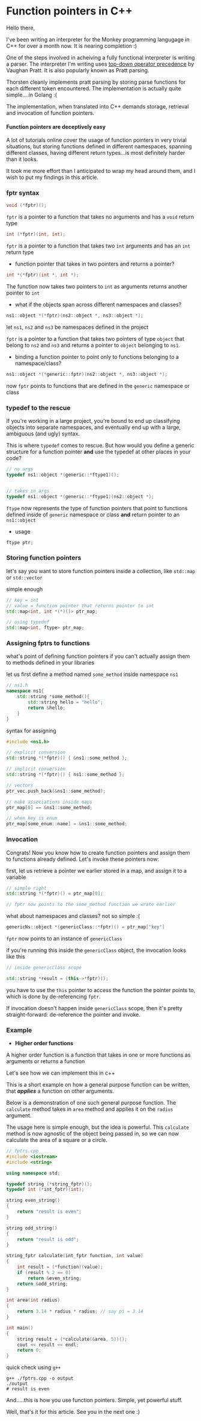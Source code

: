 # Function pointers in C++

Hello there,

I've been writing an interpreter for the Monkey programming langugage in C++ for over a month now. It is nearing completion :)

One of the steps involved in acheiving a fully functional interpreter is writing a parser. The interpreter I'm writing uses [top-down operator precedence](https://tdop.github.io/) by Vaughan Pratt. It is also popularly known as Pratt parsing.

Thorsten cleanly implements pratt parsing by storing parse functions for each different token encountered. The implementation is actually quite simple....in Golang :(

The implementation, when translated into C++ demands storage, retrieval and invocation of function pointers.

#### Function pointers are deceptively easy

A lot of tutorials online cover the usage of function pointers in very trivial situations, but storing functions defined in different namespaces, spanning different classes, having different return types...is most definitely harder than it looks.

It took me more effort than I anticipated to wrap my head around them, and I wish to put my findings in this article.

### fptr syntax

```c++
void (*fptr)();
```

`fptr` is a pointer to a function that takes no arguments and has a `void` return type

```c++
int (*fptr)(int, int);
```

`fptr` is a pointer to a function that takes two `int` arguments and has an `int` return type

- function pointer that takes in two pointers and returns a pointer?

```c++
int *(*fptr)(int *, int *);
```

The function now takes two pointers to `int` as arguments returns another pointer to `int`

- what if the objects span across different namespaces and classes?

```c++
ns1::object *(*fptr)(ns2::object *, ns3::object *);
```

let `ns1`, `ns2` and `ns3` be namespaces defined in the project

`fptr` is a pointer to a function that takes two pointers of type `object` that belong to `ns2` and `ns3` and returns a pointer to `object` belonging to `ns1`.

- binding a function pointer to point only to functions belonging to a namespace/class?

```c++
ns1::object *(*generic::fptr)(ns2::object *, ns3::object *);
```

now `fptr` points to functions that are defined in the `generic` namespace or class

### typedef to the rescue

If you're working in a large project, you're bound to end up classifying objects into separate namespaces, and eventually end up with a large, ambiguous (and ugly) syntax.

This is where `typedef` comes to rescue. But how would you define a generic structure for a function pointer **and** use the typedef at other places in your code?

```c++
// no args
typedef ns1::object *(generic::*ftype1)();


// takes in args
typedef ns1::object *(generic::*ftype1)(ns2::object *);
```

`ftype` now represents the type of function pointers that point to functions defined inside of `generic` namespace or class **and** return pointer to an `ns1::object`

- usage

```c++
ftype ptr;
```

### Storing function pointers

let's say you want to store function pointers inside a collection, like `std::map` or `std::vector`

simple enough

```c++
// key = int
// value = function pointer that returns pointer to int
std::map<int, int *(*)()> ptr_map;

// using typedef
std::map<int, ftype> ptr_map;
```

### Assigning fptrs to functions

what's point of defining function pointers if you can't actually assign them to methods defined in your libraries

let us first define a method named `some_method` inside namespace `ns1`

```c++
// ns1.h
namespace ns1{
    std::string *some_method(){
        std::string hello = "hello";
        return &hello;
    }
}
```

syntax for assigning

```c++
#include <ns1.h>

// explicit conversion
std::string *(*fptr)() { &ns1::some_method };

// implicit conversion
std::string *(*fptr)() { ns1::some_method };

// vectors
ptr_vec.push_back(&ns1::some_method);

// make associations inside maps
ptr_map[0] == &ns1::some_method;

// when key is enum
ptr_map[some_enum::name] = &ns1::some_method;
```

### Invocation

Congrats! Now you know how to create function pointers and assign them to functions already defined. Let's invoke these pointers now:

first, let us retrieve a pointer we earlier stored in a map, and assign it to a variable

```c++
// simple right
std::string *(*fptr)() = ptr_map[0];

// fptr now points to the some_method function we wrote earlier
```

what about namespaces and classes?
not so simple :(

```c++
genericNs::object *(genericClass::*fptr)() = ptr_map["key"]
```

`fptr` now points to an instance of `genericClass`

if you're running this inside the `genericClass` object, the invocation looks like this

```c++
// inside genericClass scope

std::string *result = (this->*fptr)();
```

you have to use the `this` pointer to access the function the pointer points to, which is done by de-referencing `fptr`.

If invocation doesn't happen inside `genericClass` scope, then it's pretty straight-forward: de-reference the pointer and invoke.

### Example

- **Higher order functions**

A higher order function is a function that takes in one or more functions as arguments or returns a function

Let's see how we can implement this in c++

This is a short example on how a general purpose function can be written, that ***applies*** a function on other arguments.

Below is a demonstration of one such general purpose function. The `calculate` method takes in `area` method and applies it on the `radius` argument.

The usage here is simple enough, but the idea is powerful. This `calculate` method is now agnostic of the object being passed in, so we can now calculate the area of a square or a circle.

```c++
// fptrs.cpp
#include <iostream>
#include <string>

using namespace std;

typedef string (*string_fptr)();
typedef int (*int_fptr)(int);

string even_string()
{
    return "result is even";
}

string odd_string()
{
    return "result is odd";
}

string_fptr calculate(int_fptr function, int value)
{
    int result = (*function)(value);
    if (result % 2 == 0)
        return &even_string;
    return &odd_string;
}

int area(int radius)
{
    return 3.14 * radius * radius; // say pi = 3.14
}

int main()
{
    string result = (*calculate(&area, 5))();
    cout << result << endl;
    return 0;
}
```

quick check using `g++`

```console
g++ ./fptrs.cpp -o output
./output
# result is even
```

And.....this is how you use function pointers. Simple, yet powerful stuff.

Well, that's it for this article. See you in the next one :)
